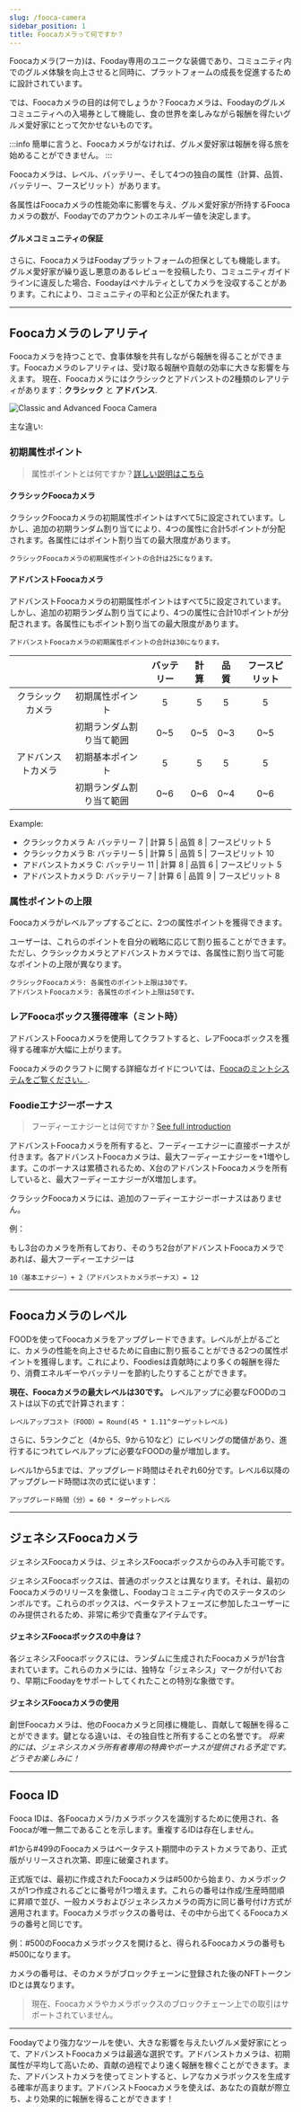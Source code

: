 ```yaml
---
slug: /fooca-camera
sidebar_position: 1
title: Foocaカメラって何ですか？
---
```


Foocaカメラ(フーカ)は、Fooday専用のユニークな装備であり、コミュニティ内でのグルメ体験を向上させると同時に、プラットフォームの成長を促進するために設計されています。

では、Foocaカメラの目的は何でしょうか？Foocaカメラは、Foodayのグルメコミュニティへの入場券として機能し、食の世界を楽しみながら報酬を得たいグルメ愛好家にとって欠かせないものです。

:::info
簡単に言うと、Foocaカメラがなければ、グルメ愛好家は報酬を得る旅を始めることができません。
:::

Foocaカメラは、レベル、バッテリー、そして4つの独自の属性（計算、品質、バッテリー、フースピリット）があります。

各属性はFoocaカメラの性能効率に影響を与え、グルメ愛好家が所持するFoocaカメラの数が、Foodayでのアカウントのエネルギー値を決定します。

#### グルメコミュニティの保証

さらに、FoocaカメラはFoodayプラットフォームの担保としても機能します。グルメ愛好家が繰り返し悪意のあるレビューを投稿したり、コミュニティガイドラインに違反した場合、Foodayはペナルティとしてカメラを没収することがあります。これにより、コミュニティの平和と公正が保たれます。

***

## Foocaカメラのレアリティ

Foocaカメラを持つことで、食事体験を共有しながら報酬を得ることができます。Foocaカメラのレアリティは、受け取る報酬や貢献の効率に大きな影響を与えます。
現在、Foocaカメラにはクラシックとアドバンストの2種類のレアリティがあります：**クラシック** と **アドバンス**.


![Classic and Advanced Fooca Camera](../fooca-rarity.jpg)

主な違い:


### 初期属性ポイント

> 属性ポイントとは何ですか？[詳しい説明はこちら](/attributes)

#### クラシックFoocaカメラ

クラシックFoocaカメラの初期属性ポイントはすべて5に設定されています。しかし、追加の初期ランダム割り当てにより、4つの属性に合計5ポイントが分配されます。各属性にはポイント割り当ての最大限度があります。

```
クラシックFoocaカメラの初期属性ポイントの合計は25になります。
```

#### アドバンストFoocaカメラ

アドバンストFoocaカメラの初期属性ポイントはすべて5に設定されています。しかし、追加の初期ランダム割り当てにより、4つの属性に合計10ポイントが分配されます。各属性にもポイント割り当ての最大限度があります。

```
アドバンストFoocaカメラの初期属性ポイントの合計は30になります。
```

|  |  | バッテリー  | 計算  | 品質  | フースピリット  |
|:---:|:---:|:---:|:---:|:---:|:---:|
| クラシックカメラ | 初期属性ポイント |  5  |  5  |  5  |  5  |
|   | 初期ランダム割り当て範囲  |  0~5  |  0~5  |  0~3  |  0~5  |
| アドバンストカメラ | 初期基本ポイント |  5  |  5  |  5  |  5  |
|   | 初期ランダム割り当て範囲  |  0~6  |  0~6  |  0~4  |  0~6  |

Example:

* クラシックカメラ A: バッテリー 7 | 計算 5 | 品質 8 | フースピリット 5
* クラシックカメラ B: バッテリー 5 | 計算 5 | 品質 5 | フースピリット 10
* アドバンストカメラ C: バッテリー 11 | 計算 8 | 品質 6 | フースピリット 5
* アドバンストカメラ D: バッテリー 7 | 計算 6 | 品質 9 | フースピリット 8


### 属性ポイントの上限

Foocaカメラがレベルアップするごとに、2つの属性ポイントを獲得できます。

ユーザーは、これらのポイントを自分の戦略に応じて割り振ることができます。ただし、クラシックカメラとアドバンストカメラでは、各属性に割り当て可能なポイントの上限が異なります。

```
クラシックFoocaカメラ: 各属性のポイント上限は30です。
アドバンストFoocaカメラ: 各属性のポイント上限は50です。
```


### レアFoocaボックス獲得確率（ミント時）

アドバンストFoocaカメラを使用してクラフトすると、レアFoocaボックスを獲得する確率が大幅に上がります。

Foocaカメラのクラフトに関する詳細なガイドについては、[Foocaのミントシステムをご覧ください。](/minting).


### Foodieエナジーボーナス

> フーディーエナジーとは何ですか？[See full introduction](/foodie-energy)

アドバンストFoocaカメラを所有すると、フーディーエナジーに直接ボーナスが付きます。各アドバンストFoocaカメラは、最大フーディーエナジーを+1増やします。このボーナスは累積されるため、X台のアドバンストFoocaカメラを所有していると、最大フーディーエナジーがX増加します。

クラシックFoocaカメラには、追加のフーディーエナジーボーナスはありません。
 

例：

もし3台のカメラを所有しており、そのうち2台がアドバンストFoocaカメラであれば、最大フーディーエナジーは

```
10（基本エナジー）+ 2（アドバンストカメラボーナス）= 12
```

***

## Foocaカメラのレベル

FOODを使ってFoocaカメラをアップグレードできます。レベルが上がるごとに、カメラの性能を向上させるために自由に割り振ることができる2つの属性ポイントを獲得します。これにより、Foodiesは貢献時により多くの報酬を得たり、消費エネルギーやバッテリーを節約したりすることができます。

**現在、Foocaカメラの最大レベルは30です。** レベルアップに必要なFOODのコストは以下の式で計算されます：

```
レベルアップコスト（FOOD）= Round(45 * 1.11^ターゲットレベル)
```

さらに、5ランクごと（4から5、9から10など）にレベリングの閾値があり、進行するにつれてレベルアップに必要なFOODの量が増加します。

レベル1から5までは、アップグレード時間はそれぞれ60分です。レベル6以降のアップグレード時間は次の式に従います：

```
アップグレード時間（分）= 60 * ターゲットレベル
```

***

## ジェネシスFoocaカメラ

ジェネシスFoocaカメラは、ジェネシスFoocaボックスからのみ入手可能です。

ジェネシスFoocaボックスは、普通のボックスとは異なります。それは、最初のFoocaカメラのリリースを象徴し、Foodayコミュニティ内でのステータスのシンボルです。これらのボックスは、ベータテストフェーズに参加したユーザーにのみ提供されるため、非常に希少で貴重なアイテムです。

#### ジェネシスFoocaボックスの中身は？

各ジェネシスFoocaボックスには、ランダムに生成されたFoocaカメラが1台含まれています。これらのカメラには、独特な「ジェネシス」マークが付いており、早期にFoodayをサポートしてくれたことの特別な象徴です。

#### ジェネシスFoocaカメラの使用

創世Foocaカメラは、他のFoocaカメラと同様に機能し、貢献して報酬を得ることができます。鍵となる違いは、その独自性と所有することの名誉です。 _将来的には、ジェネシスカメラ所有者専用の特典やボーナスが提供される予定です。どうぞお楽しみに！_

***

## Fooca ID

Fooca IDは、各Foocaカメラ/カメラボックスを識別するために使用され、各Foocaが唯一無二であることを示します。重複するIDは存在しません。

#1から#499のFoocaカメラはベータテスト期間中のテストカメラであり、正式版がリリースされ次第、即座に破棄されます。

正式版では、最初に作成されたFoocaカメラは#500から始まり、カメラボックスが1つ作成されるごとに番号が1つ増えます。これらの番号は作成/生産時間順に昇順で並び、一般カメラおよびジェネシスカメラの両方に同じ番号付け方式が適用されます。Foocaカメラボックスの番号は、その中から出てくるFoocaカメラの番号と同じです。

例：#500のFoocaカメラボックスを開けると、得られるFoocaカメラの番号も#500になります。

カメラの番号は、そのカメラがブロックチェーンに登録された後のNFTトークンIDとは異なります。
> 現在、Foocaカメラやカメラボックスのブロックチェーン上での取引はサポートされていません。

***

Foodayでより強力なツールを使い、大きな影響を与えたいグルメ愛好家にとって、アドバンストFoocaカメラは最適な選択です。アドバンストカメラは、初期属性が平均して高いため、貢献の過程でより速く報酬を稼ぐことができます。また、アドバンストカメラを使ってミントすると、レアなカメラボックスを生成する確率が高まります。アドバンストFoocaカメラを使えば、あなたの貢献が際立ち、より効果的に報酬を得ることができます！
